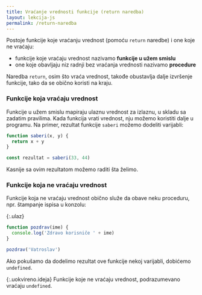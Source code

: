 ```yaml
---
title: Vraćanje vrednosti funkcije (return naredba)
layout: lekcija-js
permalink: /return-naredba
---
```


Postoje funkcije koje vraćanju vrednost (pomoću `return` naredbe) i one koje ne vraćaju:

* funkcije koje vraćaju vrednost nazivamo **funkcije u užem smislu**
* one koje obavljaju niz radnji bez vraćanja vrednosti nazivamo **procedure**

Naredba `return`, osim što vraća vrednost, takođe obustavlja dalje izvršenje funkcije, tako da se obično koristi na kraju.

### Funkcije koja vraćaju vrednost

Funkcije u užem smislu mapiraju ulaznu vrednost za izlaznu, u skladu sa zadatim pravilima. Kada funkcija vrati vrednost, nju možemo koristiti dalje u programu. Na primer, rezultat funkcije `saberi` možemo dodeliti varijabli:

```js
function saberi(x, y) {
  return x + y
}

const rezultat = saberi(33, 44)
```

Kasnije sa ovim rezultatom možemo raditi šta želimo. 

### Funkcije koja ne vraćaju vrednost

Funkcije koja ne vraćaju vrednost obično služe da obave neku proceduru, npr. štampanje ispisa u konzolu:

{:.ulaz}
```js
function pozdrav(ime) {
  console.log('Zdravo korisniče ' + ime)
}

pozdrav('Vatroslav')
```

Ako pokušamo da dodelimo rezultat ove funkcije nekoj varijabli, dobićemo `undefined`. 

{:.uokvireno.ideja}
Funkcije koje ne vraćaju vrednost, podrazumevano vraćaju `undefined`.